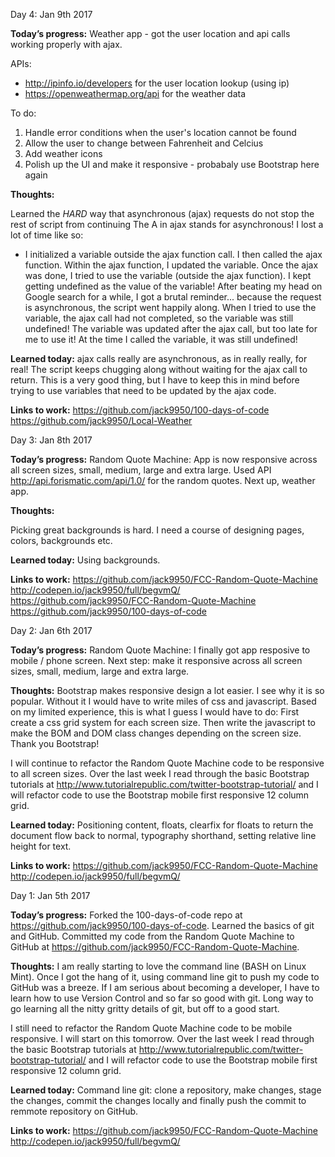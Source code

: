 Day 4: Jan 9th 2017

**Today’s progress:**
Weather app - got the user location and api calls working properly with ajax.

APIs:
  - http://ipinfo.io/developers for the user location lookup (using ip)
  - https://openweathermap.org/api for the weather data

To do:
  1. Handle error conditions when the user's location cannot be found
  2. Allow the user to change between Fahrenheit and Celcius
  3. Add weather icons
  4. Polish up the UI and make it responsive - probabaly use Bootstrap here again

**Thoughts:**

Learned the *HARD* way that asynchronous (ajax) requests do not stop the rest of script from continuing
The A in ajax stands for asynchronous! I lost a lot of time like so:
  - I initialized a variable outside the ajax function call. I then called the ajax function.
    Within the ajax function, I updated the variable. Once the ajax was done,
    I tried to use the variable (outside the ajax function). I kept getting undefined
    as the value of the variable! After beating my head on Google search for a while,
    I got a brutal reminder... because the request is asynchronous, the script went happily along.
    When I tried to use the variable, the ajax call had not completed,
    so the variable was still undefined! The variable was updated after the ajax call,
    but too late for me to use it! At the time I called the variable, it was still undefined!

**Learned today:**
ajax calls really are asynchronous, as in really really, for real!
The script keeps chugging along without waiting for the ajax call to return.
This is a very good thing, but I have to keep this in mind before trying to use
variables that need to be updated by the ajax code.

**Links to work:**
https://github.com/jack9950/100-days-of-code
https://github.com/jack9950/Local-Weather


Day 3: Jan 8th 2017

**Today’s progress:**
Random Quote Machine: App is now responsive across all screen sizes, small, medium, large and extra large. Used API http://api.forismatic.com/api/1.0/ for the random quotes. Next up, weather app.

**Thoughts:**

Picking great backgrounds is hard. I need a course of designing pages, colors, backgrounds etc.

**Learned today:**
Using backgrounds.

**Links to work:**
https://github.com/jack9950/FCC-Random-Quote-Machine
http://codepen.io/jack9950/full/begvmQ/
https://github.com/jack9950/FCC-Random-Quote-Machine
https://github.com/jack9950/100-days-of-code



Day 2: Jan 6th 2017

**Today’s progress:**
Random Quote Machine: I finally got app resposive to mobile / phone screen. Next step: make it responsive across all screen sizes, small, medium, large and extra large.

**Thoughts:**
Bootstrap makes responsive design a lot easier. I see why it is so popular. Without it I would have to write miles of css and javascript. Based on my limited experience, this is what I guess I would have to do: First create a css grid system for each screen size. Then write the javascript to make the BOM and DOM class changes depending on the screen size. Thank you Bootstrap!

I will continue to refactor the Random Quote Machine code to be responsive to all screen sizes. Over the last week I read through the basic Bootstrap tutorials at http://www.tutorialrepublic.com/twitter-bootstrap-tutorial/ and I will refactor code to use the Bootstrap mobile first responsive 12 column grid.

**Learned today:**
Positioning content, floats, clearfix for floats to return the document flow back to normal, typography shorthand, setting relative line height for text.

**Links to work:**
https://github.com/jack9950/FCC-Random-Quote-Machine
http://codepen.io/jack9950/full/begvmQ/


Day 1: Jan 5th 2017

**Today’s progress:**
Forked the 100-days-of-code repo at https://github.com/jack9950/100-days-of-code. Learned the basics of git and GitHub. Committed my code from the Random Quote Machine to GitHub at https://github.com/jack9950/FCC-Random-Quote-Machine.

**Thoughts:**
I am really starting to love the command line (BASH on Linux Mint). Once I got the hang of it, using command line git to push my code to GitHub was a breeze. If I am serious about becoming a developer, I have to learn how to use Version Control and so far so good with git. Long way to go learning all the nitty gritty details of git, but off to a good start.

I still need to refactor the Random Quote Machine code to be mobile responsive. I will start on this tomorrow. Over the last week I read through the basic Bootstrap tutorials at http://www.tutorialrepublic.com/twitter-bootstrap-tutorial/ and I will refactor code to use the Bootstrap mobile first responsive 12 column grid.

**Learned today:**
Command line git: clone a repository, make changes, stage the changes, commit the changes locally and finally push the commit to remmote repository on GitHub.

**Links to work:**
https://github.com/jack9950/FCC-Random-Quote-Machine
http://codepen.io/jack9950/full/begvmQ/


<!--
## Day 1: 1 Jan 2017
**Today’s progress:**
**Thoughts:**
**Learned today:**
**Links to work:**
-->

<!--

## Day 3: 3 Jan 2017

**Today’s progress:** Finished the responsive large image code (both CSS and JavaScript) for the top section of the portfolio. I might tweak the text behavior a bit more later on, but for now it's working well.

**Thoughts:** It's so time-consuming to adjust a big background image to be responsive. There's probably a library or plugin for this that I don't know about.

**Learned today:** How to combine `background-size: cover;` and `background-position: center;` and write JavaScript to change the way the background behaves on a phone screen. `$(window).height()` is handy.

**Links to work:** “Build a Personal Portfolio Webpage” at Codepen.io: [A Free Code Camp project](http://codepen.io/macloo/full/rjBKLo/) with Bootstrap.


## Day 2: 2 Jan 2017

**Today’s progress:** Built and implemented a working PHP sendmail page for the contact form in my “Build a Personal Portfolio Webpage” project (see [Resources](resources.md) for link). Tested. Works. Note that my contact form is pretty much copied from [here](https://bootswatch.com/sandstone/#forms). Also added large responsive background image to About section. Added a panel to the footer.

**Thoughts:** Lots of time spent on getting that background image to behave nicely. Reworked some JavaScript I figured out previously for another project. Not done with the About section yet. Portfolio section still empty.

**Learned today:** `background-size: contain;` and `background-size: cover;` (CSS) for a responsive background image. I thought `contain` would work, but it turned out that `cover` was what I needed.

**Links to work:** “Build a Personal Portfolio Webpage” at Codepen.io: [A Free Code Camp project](http://codepen.io/macloo/full/rjBKLo/) with Bootstrap.


## Day 1: 1 Jan 2017

**Today’s progress:** Forked the [100 Days Of Code repo](https://github.com/Kallaway/100-days-of-code); updated [Log](log.md) and [Rules](rules.md). Also changed the README to link to the [original repo](https://github.com/Kallaway/100-days-of-code). Started the “Build a Personal Portfolio Webpage” project. Made/edited the navbar and DIVs for each section. Coded social icons, using Font Awesome. Added contact form.

**Thoughts:** Beginning “100 Days Of Code” would be quite a challenge if you'd never used GitHub before. (Of course, it's a great chance to learn to use GitHub!) At [Free Code Camp](https://www.freecodecamp.com/macloo), I’ve completed the Front End Development Certification lessons through “JSON APIs and Ajax” with one exception: “Build a Personal Portfolio Webpage.” Next up: “Intermediate Front End Development Projects."

**Learned today:** How to add jQuery and other files to a Codepen.io project. How to use alert colors as background colors in Bootstrap. How to install Font Awesome via CDN ([see how](http://fontawesome.io/get-started/)), and how to code the icons (yay!).

**Links to work:** “Build a Tribute Page”: [Georgia O’Keeffe, Artist](http://codepen.io/macloo/full/mORjyd/), in which I practiced using Bootstrap. This is a Free Code Camp project I finished earlier. Today I started “Build a Personal Portfolio Webpage”: [Another Free Code Camp project](http://codepen.io/macloo/full/rjBKLo/) with more Bootstrap. I exported today’s code [as a gist](https://gist.github.com/macloo/4448f77d928a7e3283910de0aab9f845).

-->
